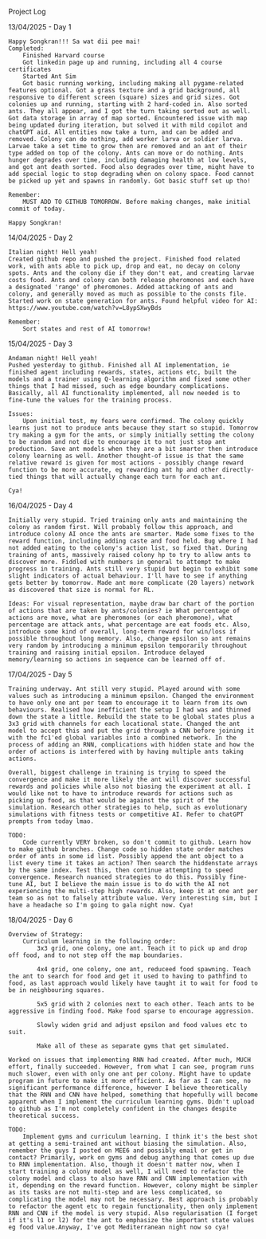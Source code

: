 Project Log

13/04/2025 - Day 1

    Happy Songkran!!! Sa wat dii pee mai!
    Completed:
        Finished Harvard course
        Got linkedin page up and running, including all 4 course certificates
        Started Ant Sim
        Got basic running working, including making all pygame-related features optional. Got a grass texture and a grid background, all responsive to different screen (square) sizes and grid sizes. Got colonies up and running, starting with 2 hard-coded in. Also sorted ants. They all appear, and I got the turn taking sorted out as well. Got data storage in array of map sorted. Encountered issue with map being updated during iteration, but solved it with mild copilot and chatGPT aid. All entities now take a turn, and can be added and removed. Colony can do nothing, add worker larva or soldier larva. Larvae take a set time to grow then are removed and an ant of their type added on top of the colony. Ants can move or do nothing. Ants hunger degrades over time, including damaging health at low levels, and got ant death sorted. Food also degrades over time, might have to add special logic to stop degrading when on colony space. Food cannot be picked up yet and spawns in randomly. Got basic stuff set up tho!

    Remember:
        MUST ADD TO GITHUB TOMORROW. Before making changes, make initial commit of today.

    Happy Songkran!

14/04/2025 - Day 2

    Italian night! Hell yeah!
    Created github repo and pushed the project. Finished food related work, with ants able to pick up, drop and eat, no decay on colony spots. Ants and the colony die if they don't eat, and creating larvae costs food. Ants and colony can both release pheromones and each have a designated 'range' of pheromones. Added attacking of ants and colony, and generally moved as much as possible to the consts file. Started work on state generation for ants. Found helpful video for AI: https://www.youtube.com/watch?v=L8ypSXwyBds

    Remember:
        Sort states and rest of AI tomorrow!

15/04/2025 - Day 3

    Andaman night! Hell yeah!
    Pushed yesterday to github. Finished all AI implementation, ie finished agent including rewards, states, actions etc, built the models and a trainer using Q-learning algorithm and fixed some other things that I had missed, such as edge boundary complications. Basically, all AI functionality implemented, all now needed is to fine-tune the values for the training process.

    Issues:
        Upon initial test, my fears were confirmed. The colony quickly learns just not to produce ants because they start so stupid. Tomorrow try making a gym for the ants, or simply initially setting the colony to be random and not die to encourage it to not just stop ant production. Save ant models when they are a bit smarter then introduce colony learning as well. Another thought-of issue is that the same relative reward is given for most actions - possibly change reward function to be more accurate, eg rewarding ant hp and other directly-tied things that will actually change each turn for each ant.

    Cya!

16/04/2025 - Day 4

    Initially very stupid. Tried training only ants and maintaining the colony as random first. Will probably follow this approach, and introduce colony AI once the ants are smarter. Made some fixes to the reward function, including adding caste and food held. Bug where I had not added eating to the colony's action list, so fixed that. During training of ants, massively raised colony hp to try to allow ants to discover more. Fiddled with numbers in general to attempt to make progress in training. Ants still very stupid but begin to exhibit some slight indicators of actual behaviour. I'll have to see if anything gets better by tomorrow. Made ant more complicate (20 layers) network as discovered that size is normal for RL.

    Ideas: For visual representation, maybe draw bar chart of the portion of actions that are taken by ants/colonies? ie What percentage of actions are move, what are pheromones (or each pheromone), what percentage are attack ants, what percentage are eat foods etc. Also, introduce some kind of overall, long-term reward for win/loss if possible throughout long memory. Also, change epsilon so ant remains very random by introducing a minimum epsilon temporarily throughout training and raising initial epsilon. Introduce delayed memory/learning so actions in sequence can be learned off of.

17/04/2025 - Day 5

    Training underway. Ant still very stupid. Played around with some values such as introducing a minimum epsilon. Changed the environment to have only one ant per team to encourage it to learn from its own behaviours. Realised how inefficient the setup I had was and thinned down the state a little. Rebuild the state to be global states plus a 3x3 grid with channels for each locational state. Changed the ant model to accept this and put the grid through a CNN before joining it with the fc1'ed global variables into a combined network. In the process of adding an RNN, complications with hidden state and how the order of actions is interfered with by having multiple ants taking actions.

    Overall, biggest challenge in training is trying to speed the convergence and make it more likely the ant will discover successful rewards and policies while also not biasing the experiment at all. I would like not to have to introduce rewards for actions such as picking up food, as that would be against the spirit of the simulation. Research other strategies to help, such as evolutionary simulations with fitness tests or competitive AI. Refer to chatGPT prompts from today lmao.

    TODO:
        Code currently VERY broken, so don't commit to github. Learn how to make github branches. Change code so hidden state order matches order of ants in some id list. Possibly append the ant object to a list every time it takes an action? Then search the hiddenstate arrays by the same index. Test this, then continue attempting to speed convergence. Research nuanced strategies to do this. Possibly fine-tune AI, but I believe the main issue is to do with the AI not experiencing the multi-step high rewards. Also, keep it at one ant per team so as not to falsely attribute value. Very interesting sim, but I have a headache so I'm going to gala night now. Cya!

18/04/2025 - Day 6

    Overview of Strategy:
        Curriculum learning in the following order:
            3x3 grid, one colony, one ant. Teach it to pick up and drop off food, and to not step off the map boundaries.

            4x4 grid, one colony, one ant, reduceed food spawning. Teach the ant to search for food and get it used to having to pathfind to food, as last approach would likely have taught it to wait for food to be in neighbouring squares.

            5x5 grid with 2 colonies next to each other. Teach ants to be aggressive in finding food. Make food sparse to encourage aggression.

            Slowly widen grid and adjust epsilon and food values etc to suit.

            Make all of these as separate gyms that get simulated.

    Worked on issues that implementing RNN had created. After much, MUCH effort, finally succeeded. However, from what I can see, program runs much slower, even with only one ant per colony. Might have to update program in future to make it more efficient. As far as I can see, no significant performance difference, however I believe theoretically that the RNN and CNN have helped, something that hopefully will become apparent when I implement the curriculum learning gyms. Didn't upload to github as I'm not completely confident in the changes despite theoretical success.

    TODO:
        Implement gyms and curriculum learning. I think it's the best shot at getting a semi-trained ant without biasing the simulation. Also, remember the guys I posted on MEE6 and possibly email or get in contact? Primarily, work on gyms and debug anything that comes up due to RNN implementation. Also, though it doesn't matter now, when I start training a colony model as well, I will need to refactor the colony model and class to also have RNN and CNN implementation with it, depending on the reward function. However, colony might be simpler as its tasks are not multi-step and are less complicated, so complicating the model may not be necessary. Best approach is probably to refactor the agent etc to regain functionality, then only implement RNN and CNN if the model is very stupid. Also regularisation (I forget if it's l1 or l2) for the ant to emphasize the important state values eg food value.Anyway, I've got Mediterranean night now so cya!
